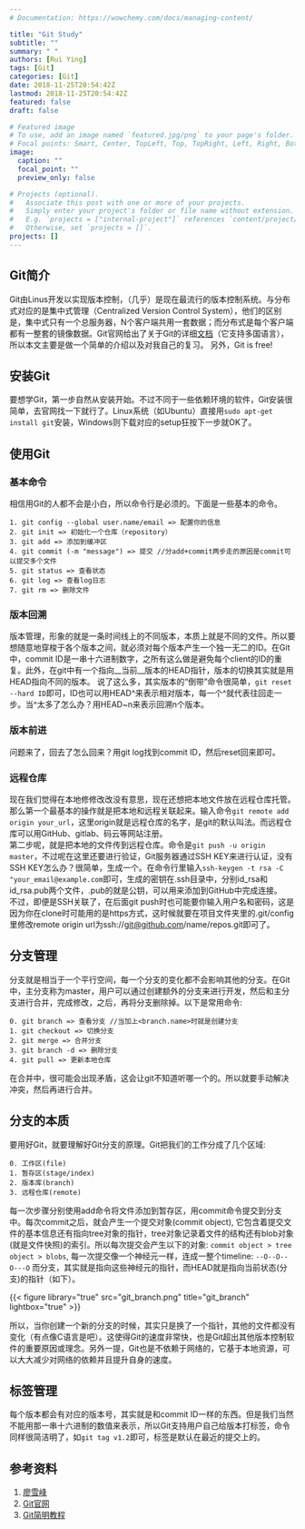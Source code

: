 ```yaml
---
# Documentation: https://wowchemy.com/docs/managing-content/

title: "Git Study"
subtitle: ""
summary: " "
authors: [Rui Ying]
tags: [Git]
categories: [Git]
date: 2018-11-25T20:54:42Z
lastmod: 2018-11-25T20:54:42Z
featured: false
draft: false

# Featured image
# To use, add an image named `featured.jpg/png` to your page's folder.
# Focal points: Smart, Center, TopLeft, Top, TopRight, Left, Right, BottomLeft, Bottom, BottomRight.
image:
  caption: ""
  focal_point: ""
  preview_only: false

# Projects (optional).
#   Associate this post with one or more of your projects.
#   Simply enter your project's folder or file name without extension.
#   E.g. `projects = ["internal-project"]` references `content/project/deep-learning/index.md`.
#   Otherwise, set `projects = []`.
projects: []
---
```

## Git简介

Git由Linus开发以实现版本控制，（几乎）是现在最流行的版本控制系统。与分布式对应的是集中式管理（Centralized Version Control System），他们的区别是，集中式只有一个总服务器，N个客户端共用一套数据；而分布式是每个客户端都有一整套的镜像数据。Git官网给出了关于Git的详细[文档](https://git-scm.com/doc)（它支持多国语言），所以本文主要是做一个简单的介绍以及对我自己的复习。
另外，Git is free!

## 安装Git

要想学Git，第一步自然从安装开始。不过不同于一些依赖环境的软件，Git安装很简单，去官网找一下就行了。Linux系统（如Ubuntu）直接用`sudo apt-get install git`安装，Windows则下载对应的setup狂按下一步就OK了。

## 使用Git

### 基本命令

相信用Git的人都不会是小白，所以命令行是必须的。下面是一些基本的命令。

```git
1. git config --global user.name/email => 配置你的信息
2. git init => 初始化一个仓库（repository）
3. git add => 添加到缓冲区
4. git commit (-m "message") => 提交 //分add+commit两步走的原因是commit可以提交多个文件
5. git status => 查看状态
6. git log => 查看log日志
7. git rm => 删除文件
```

### 版本回溯

版本管理，形象的就是一条时间线上的不同版本，本质上就是不同的文件。所以要想随意地穿梭于各个版本之间，就必须对每个版本产生一个独一无二的ID。在Git中，commit ID是一串十六进制数字，之所有这么做是避免每个client的ID的重复。此外，在git中有一个指向__当前__版本的HEAD指针，版本的切换其实就是用HEAD指向不同的版本。
说了这么多，其实版本的“倒带”命令很简单，`git reset --hard ID`即可，ID也可以用HEAD^来表示相对版本，每一个^就代表往回走一步。当^太多了怎么办？用HEAD~n来表示回溯n个版本。

### 版本前进

问题来了，回去了怎么回来？用git log找到commit ID，然后reset回来即可。

### 远程仓库

现在我们觉得在本地修修改改没有意思，现在还想把本地文件放在远程仓库托管。  
那么第一个最基本的操作就是把本地和远程关联起来。输入命令`git remote add origin your_url`，这里origin就是远程仓库的名字，是git的默认叫法。而远程仓库可以用GitHub、gitlab、码云等网站注册。  
第二步呢，就是把本地的文件传到远程仓库。命令是`git push -u origin master`，不过呢在这里还要进行验证，Git服务器通过SSH KEY来进行认证，没有SSH KEY怎么办？很简单，生成一个。在命令行里输入`ssh-keygen -t rsa -C "your_email@example.com`即可，生成的密钥在.ssh目录中，分别id_rsa和id_rsa.pub两个文件，.pub的就是公钥，可以用来添加到GitHub中完成连接。  
不过，即便是SSH关联了，在后面git push时也可能要你输入用户名和密码，这是因为你在clone时可能用的是https方式，这时候就要在项目文件夹里的.git/config里修改remote origin url为ssh://git@github.com/name/repos.git即可了。

## 分支管理

分支就是相当于一个平行空间，每一个分支的变化都不会影响其他的分支。在Git中，主分支称为master，用户可以通过创建额外的分支来进行开发，然后和主分支进行合并，完成修改，之后，再将分支删除掉。以下是常用命令:

``` git
0. git branch => 查看分支 //当加上<branch.name>时就是创建分支
1. git checkout => 切换分支
2. git merge => 合并分支
3. git branch -d => 删除分支
4. git pull => 更新本地仓库
```

在合并中，很可能会出现矛盾，这会让git不知道听哪一个的。所以就要手动解决冲突，然后再进行合并。

## 分支的本质

要用好Git，就要理解好Git分支的原理。Git把我们的工作分成了几个区域:

```shell
0. 工作区(file)
1. 暂存区(stage/index)
2. 版本库(branch)
3. 远程仓库(remote)
```

每一次步骤分别使用add命令将文件添加到暂存区，用commit命令提交到分支中。每次commit之后，就会产生一个提交对象(commit object), 它包含着提交文件的基本信息还有指向tree对象的指针，tree对象记录着文件的结构还有blob对象(就是文件快照)的索引。所以每次提交会产生以下的对象:
`commit object > tree object > blobs`,
每一次提交像一个神经元一样，连成一整个timeline:
`--O--O--O---O`
而分支，其实就是指向这些神经元的指针，而HEAD就是指向当前状态(分支)的指针（如下）。  

{{< figure library="true" src="git_branch.png" title="git_branch" lightbox="true" >}}

所以，当你创建一个新的分支的时候，其实只是换了一个指针，其他的文件都没有变化（有点像C语言是吧）。这使得Git的速度非常快，也是Git超出其他版本控制软件的重要原因或理念。另外一提，Git也是不依赖于网络的，它基于本地资源，可以大大减少对网络的依赖并且提升自身的速度。

## 标签管理

每个版本都会有对应的版本号，其实就是和commit ID一样的东西。但是我们当然不能用那一串十六进制的数值来表示，所以Git支持用户自己给版本打标签，命令同样很简洁明了，如`git tag v1.2`即可，标签是默认在最近的提交上的。

## 参考资料

1. [廖雪峰](https://www.liaoxuefeng.com/wiki/896043488029600)
2. [Git官网](https://git-scm.com/doc)
3. [Git简明教程](http://rogerdudler.github.io/git-guide/index.zh.html)
